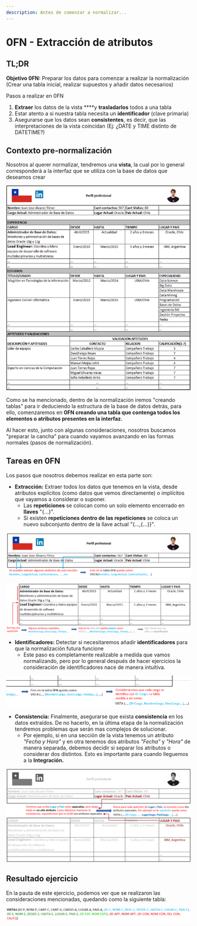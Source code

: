```yaml
---
description: Antes de comenzar a normalizar...
---
```


# 0FN - Extracción de atributos

## TL;DR

**Objetivo 0FN:** Preparar los datos para comenzar a realizar la normalización \(Crear una tabla inicial, realizar supuestos y añadir datos necesarios\)

Pasos a realizar en 0FN

1. **Extraer** los datos de la vista ****y **trasladarlos** todos a una tabla
2. Estar atento a si nuestra tabla necesita un **identificador** \(clave primaria\)
3. Asegurarse que los datos sean **consistentes**, es decir, que las interpretaciones de la vista coincidan \(Ej: ¿DATE y TIME distinto de DATETIME?\)

## Contexto pre-normalización

Nosotros al querer normalizar, tendremos una **vista**, la cual por lo general corresponderá a la interfaz que se utiliza con la base de datos que deseamos crear

![Ejemplo de vista, Cert&#xE1;men-2 2017-1](../.gitbook/assets/vista.png)

Como se ha mencionado, dentro de la normalización iremos "creando tablas" para ir deduciendo la estructura de la base de datos detrás, para ello, comenzaremos en **0FN creando una tabla que contenga todos los elementos o atributos presentes en la interfaz.**

Al hacer esto, junto con algunas consideraciones, nosotros buscamos "preparar la cancha" para cuando vayamos avanzando en las formas normales \(pasos de normalización\). 

## Tareas en 0FN

Los pasos que nosotros debemos realizar en esta parte son:

* **Extracción:** Extraer todos los datos que tenemos en la vista, desde atributos explícitos \(como datos que vemos directamente\) o implícitos que vayamos a considerar o suponer.
  * Las **repeticiones** se colocan como un solo elemento encerrado en **llaves** "{...}".
  * Si existen **repeticiones dentro de las repeticiones** se coloca un nuevo subconjunto dentro de la llave actual "{...,{...}}".

![](../.gitbook/assets/ofndata.png)

![Nota: Esta es s&#xF3;lo una de las repeticiones del ejercicio](../.gitbook/assets/0fnrep.png)

* **Identificadores:** Detectar si necesitaremos añadir **identificadores** para que la normalización futura funcione
  * Este paso es completamente realizable a medida que vamos normalizando, pero por lo general después de hacer ejercicios la consideración de identificadores nace de manera intuitiva.

![Nota: Este es s&#xF3;lo uno de los varios casos que requieren atenci&#xF3;n en el ejercicio](../.gitbook/assets/0fnidef.png)

* **Consistencia:** Finalmente, asegurarse que exista **consistencia** en los datos extraídos. De no hacerlo, en la última etapa de la normalización tendremos problemas que serán mas complejos de solucionar.
  * Por ejemplo, si en una sección de la vista tenemos un atributo _"Fecha y Hora"_ y en otra tenemos dos atributos _"Fecha"_  y _"Hora"_ de manera separada, debemos decidir si separar los atributos o considerar dos distintos. Esto es importante para cuando lleguemos a la **Integración.**

![Nota: Nuevamente, esta \(puede\) no ser la &#xFA;nica inconsistencia del ejercicio](../.gitbook/assets/0fnconsis.png)

## Resultado ejercicio

En la pauta de este ejercicio, podemos ver que se realizaron las consideraciones mencionadas, quedando como la siguiente tabla:

![](../.gitbook/assets/0fnfinal%20%281%29.png)





